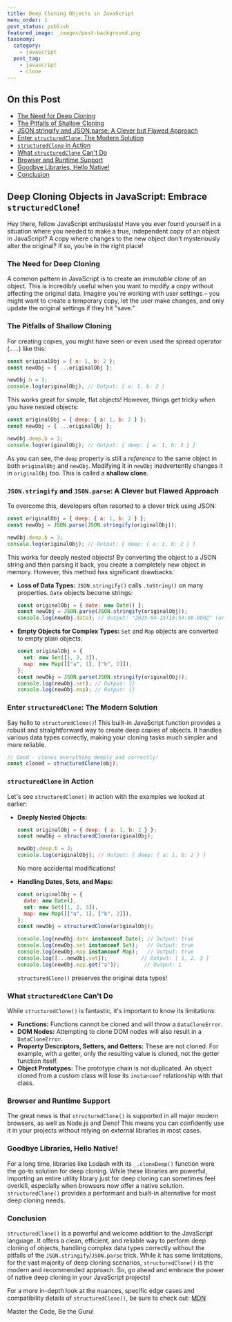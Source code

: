 ```yaml
---
title: Deep Cloning Objects in JavaScript
menu_order: 1
post_status: publish
featured_image: _images/post-background.png
taxonomy:
  category:
    - javascript
  post_tag:
    - javascript
    - clone
---
```


<div class="toc" markdown="1" >

## On this Post
* [The Need for Deep Cloning](#the-need-for-deep-cloning)
* [The Pitfalls of Shallow Cloning](#the-pitfalls-of-shallow-cloning)
* [JSON.stringify and JSON.parse: A Clever but Flawed Approach](#jsonstringify-and-jsonparse-a-clever-but-flawed-approach)
* [Enter `structuredClone`: The Modern Solution](#enter-structuredclone-the-modern-solution)
* [`structuredClone` in Action](#structuredclone-in-action)
* [What `structuredClone` Can't Do](#what-structuredclone-cant-do)
* [Browser and Runtime Support](#browser-and-runtime-support)
* [Goodbye Libraries, Hello Native!](#goodbye-libraries-hello-native)
* [Conclusion](#conclusion)

</div>

<div class="guru-main" markdown="1">

## Deep Cloning Objects in JavaScript: Embrace `structuredClone`!

Hey there, fellow JavaScript enthusiasts! Have you ever found yourself in a situation where you needed to make a true, independent copy of an object in JavaScript? A copy where changes to the new object don't mysteriously alter the original? If so, you're in the right place!



### The Need for Deep Cloning

A common pattern in JavaScript is to create an *immutable clone* of an object. This is incredibly useful when you want to modify a copy without affecting the original data. Imagine you're working with user settings – you might want to create a temporary copy, let the user make changes, and only update the original settings if they hit "save."

### The Pitfalls of Shallow Cloning

For creating copies, you might have seen or even used the spread operator (`...`) like this:

```javascript
const originalObj = { a: 1, b: 2 };
const newObj = { ...originalObj };

newObj.b = 3;
console.log(originalObj); // Output: { a: 1, b: 2 }
```

This works great for simple, flat objects! However, things get tricky when you have nested objects:

```javascript
const originalObj = { deep: { a: 1, b: 2 } };
const newObj = { ...originalObj };

newObj.deep.b = 3;
console.log(originalObj); // Output: { deep: { a: 1, b: 3 } }
```


As you can see, the `deep` property is still a *reference* to the same object in both `originalObj` and `newObj`. Modifying it in `newObj` inadvertently changes it in `originalObj` too. This is called a **shallow clone**.

### `JSON.stringify` and `JSON.parse`: A Clever but Flawed Approach

To overcome this, developers often resorted to a clever trick using JSON:

```javascript
const originalObj = { deep: { a: 1, b: 2 } };
const newObj = JSON.parse(JSON.stringify(originalObj));

newObj.deep.b = 3;
console.log(originalObj); // Output: { deep: { a: 1, b: 2 } }
```

This works for deeply nested objects\! By converting the object to a JSON string and then parsing it back, you create a completely new object in memory. However, this method has significant drawbacks:

  * **Loss of Data Types:** `JSON.stringify()` calls `.toString()` on many properties. `Date` objects become strings:

    ```javascript
    const originalObj = { date: new Date() };
    const newObj = JSON.parse(JSON.stringify(originalObj));
    console.log(newObj.date); // Output: "2025-04-15T18:54:00.000Z" (or similar string)
    ```

  * **Empty Objects for Complex Types:** `Set` and `Map` objects are converted to empty plain objects:

    ```javascript
    const originalObj = {
      set: new Set([1, 2, 3]),
      map: new Map([["a", 1], ["b", 2]]),
    };
    const newObj = JSON.parse(JSON.stringify(originalObj));
    console.log(newObj.set); // Output: {}
    console.log(newObj.map); // Output: {}
    ```



### Enter `structuredClone`: The Modern Solution

Say hello to `structuredClone()`\! This built-in JavaScript function provides a robust and straightforward way to create deep copies of objects. It handles various data types correctly, making your cloning tasks much simpler and more reliable.

```javascript
// Good - clones everything deeply and correctly!
const cloned = structuredClone(obj);
```

### `structuredClone` in Action

Let's see `structuredClone()` in action with the examples we looked at earlier:

  * **Deeply Nested Objects:**

    ```javascript
    const originalObj = { deep: { a: 1, b: 2 } };
    const newObj = structuredClone(originalObj);

    newObj.deep.b = 3;
    console.log(originalObj); // Output: { deep: { a: 1, b: 2 } }
    ```

    No more accidental modifications\!

  * **Handling Dates, Sets, and Maps:**

    ```javascript
    const originalObj = {
      date: new Date(),
      set: new Set([1, 2, 3]),
      map: new Map([["a", 1], ["b", 2]]),
    };
    const newObj = structuredClone(originalObj);

    console.log(newObj.date instanceof Date); // Output: true
    console.log(newObj.set instanceof Set);   // Output: true
    console.log(newObj.map instanceof Map);   // Output: true
    console.log([...newObj.set]);           // Output: [ 1, 2, 3 ]
    console.log(newObj.map.get("a"));        // Output: 1
    ```

    `structuredClone()` preserves the original data types\!



### What `structuredClone` Can't Do

While `structuredClone()` is fantastic, it's important to know its limitations:

  * **Functions:** Functions cannot be cloned and will throw a `DataCloneError`.
  * **DOM Nodes:** Attempting to clone DOM nodes will also result in a `DataCloneError`.
  * **Property Descriptors, Setters, and Getters:** These are not cloned. For example, with a getter, only the resulting value is cloned, not the getter function itself.
  * **Object Prototypes:** The prototype chain is not duplicated. An object cloned from a custom class will lose its `instanceof` relationship with that class.

### Browser and Runtime Support

The great news is that `structuredClone()` is supported in all major modern browsers, as well as Node.js and Deno\! This means you can confidently use it in your projects without relying on external libraries in most cases.

### Goodbye Libraries, Hello Native\!

For a long time, libraries like Lodash with its `_.cloneDeep()` function were the go-to solution for deep cloning. While these libraries are powerful, importing an entire utility library just for deep cloning can sometimes feel overkill, especially when browsers now offer a native solution. `structuredClone()` provides a performant and built-in alternative for most deep cloning needs.

### Conclusion

`structuredClone()` is a powerful and welcome addition to the JavaScript language. It offers a clean, efficient, and reliable way to perform deep cloning of objects, handling complex data types correctly without the pitfalls of the `JSON.stringify`/`JSON.parse` trick. While it has some limitations, for the vast majority of deep cloning scenarios, `structuredClone()` is the modern and recommended approach. So, go ahead and embrace the power of native deep cloning in your JavaScript projects\!

For a more in-depth look at the nuances, specific edge cases and compatibility details of `structuredClone()`, be sure to check out: [MDN](https://developer.mozilla.org/en-US/docs/Web/API/Window/structuredClone)

Master the Code, Be the Guru!

</div>
